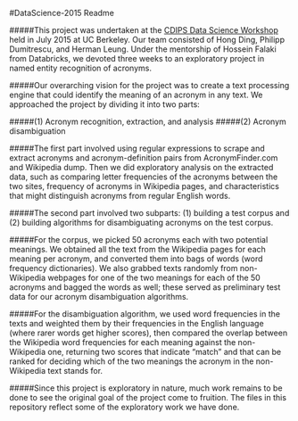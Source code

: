 #DataScience-2015 Readme

#####This project was undertaken at the [CDIPS Data Science Workshop](http://cdips.physics.berkeley.edu/2015-cdips-data-science-workshop/) held in July 2015 at UC Berkeley. Our team consisted of Hong Ding, Philipp Dumitrescu, and Herman Leung. Under the mentorship of Hossein Falaki from Databricks, we devoted three weeks to an exploratory project in named entity recognition of acronyms.

#####Our overarching vision for the project was to create a text processing engine that could identify the meaning of an acronym in any text. We approached the project by dividing it into two parts: 

#####(1) Acronym recognition, extraction, and analysis
#####(2) Acronym disambiguation

#####The first part involved using regular expressions to scrape and extract acronyms and acronym-definition pairs from AcronymFinder.com and Wikipedia dump. Then we did exploratory analysis on the extracted data, such as comparing letter frequencies of the acronyms between the two sites, frequency of acronyms in Wikipedia pages, and characteristics that might distinguish acronyms from regular English words.

#####The second part involved two subparts: (1) building a test corpus and (2) building algorithms for disambiguating acronyms on the test corpus.

#####For the corpus, we picked 50 acronyms each with two potential meanings. We obtained all the text from the Wikipedia pages for each meaning per acronym, and converted them into bags of words (word frequency dictionaries). We also grabbed texts randomly from non-Wikipedia webpages for one of the two meanings for each of the 50 acronyms and bagged the words as well; these served as preliminary test data for our acronym disambiguation algorithms.

#####For the disambiguation algorithm, we used word frequencies in the texts and weighted them by their frequencies in the English language (where rarer words get higher scores), then compared the overlap between the Wikipedia word frequencies for each meaning against the non-Wikipedia one, returning two scores that indicate “match” and that can be ranked for deciding which of the two meanings the acronym in the non-Wikipedia text stands for.

#####Since this project is exploratory in nature, much work remains to be done to see the original goal of the project come to fruition. The files in this repository reflect some of the exploratory work we have done.
